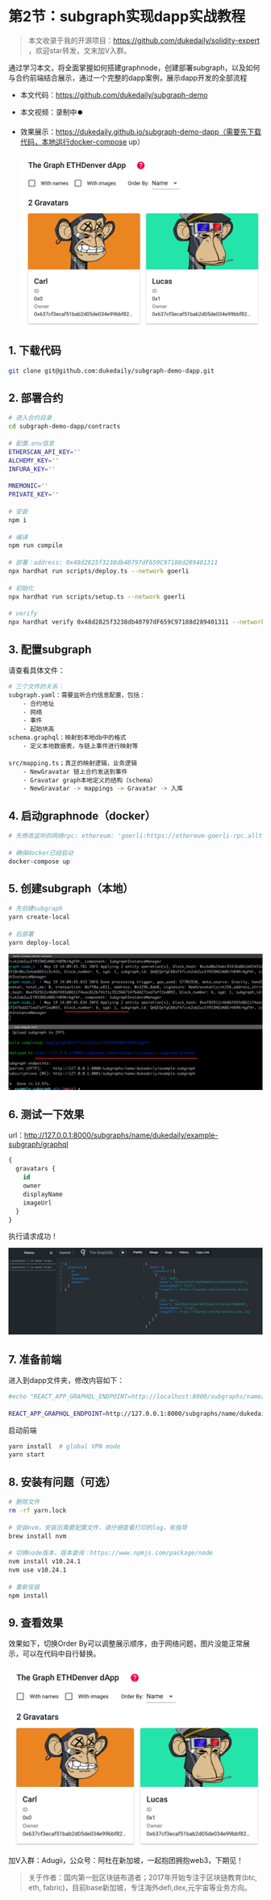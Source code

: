 # 第2节：subgraph实现dapp实战教程

> 本文收录于我的开源项目：https://github.com/dukedaily/solidity-expert ，欢迎star转发，文末加V入群。

通过学习本文，将全面掌握如何搭建graphnode，创建部署subgraph，以及如何与合约前端结合展示，通过一个完整的dapp案例，展示dapp开发的全部流程



- 本文代码：https://github.com/dukedaily/subgraph-demo

- 本文视频：录制中⏺️

- 效果展示：https://dukedaily.github.io/subgraph-demo-dapp（需要先下载代码，本地运行docker-compose up）

  ![image](assets/image-5022356.png)



## 1. 下载代码

```sh
git clone git@github.com:dukedaily/subgraph-demo-dapp.git
```

## 2. 部署合约

```Bash
# 进入合约目录
cd subgraph-demo-dapp/contracts

# 配置.env信息
ETHERSCAN_API_KEY=''
ALCHEMY_KEY=''
INFURA_KEY=''

MNEMONIC=''
PRIVATE_KEY=''

# 安装
npm i

# 编译
npm run compile

# 部署：address: 0x48d2825f3238db40797dF659C97188d289401311
npx hardhat run scripts/deploy.ts --network goerli

# 初始化
npx hardhat run scripts/setup.ts --network goerli

# verify
npx hardhat verify 0x48d2825f3238db40797dF659C97188d289401311 --network goerli
```

## 3. 配置subgraph

请查看具体文件：

```sh
# 三个文件的关系：
subgraph.yaml：需要监听合约信息配置，包括：
    - 合约地址
    - 网络
    - 事件
    - 起始块高
schema.graphql：映射到本地db中的格式
    - 定义本地数据表，与链上事件进行映射等
    
src/mapping.ts；真正的映射逻辑，业务逻辑
    - NewGravatar 链上合约发送到事件
    - Gravatar graph本地定义的结构（schema）
    - NewGravatar -> mappings -> Gravatar -> 入库
```

## 4. 启动graphnode（docker）

```sh
# 先修改监听的网络rpc: ethereum: 'goerli:https://ethereum-goerli-rpc.allthatnode.com'

# 确保docker已经启动
docker-compose up
```

## 5. 创建subgraph（本地）

```sh
# 先创建subgraph
yarn create-local

# 后部署
yarn deploy-local
```

![image-20220519221014419](assets/image-20220519221014419.png)

## 6. 测试一下效果

url：http://127.0.0.1:8000/subgraphs/name/dukedaily/example-subgraph/graphql

```sql
{
  gravatars {
    id
    owner
    displayName
    imageUrl
  }
}
```

执行请求成功！

![image-20220519221147734](assets/image-20220519221147734.png)

## 7. 准备前端

进入到dapp文件夹，修改内容如下：

```sh
#echo "REACT_APP_GRAPHQL_ENDPOINT=http://localhost:8000/subgraphs/name/<GITHUB_USERNAME>/example-subgraph" > .env

REACT_APP_GRAPHQL_ENDPOINT=http://127.0.0.1:8000/subgraphs/name/dukedaily/subgraph-demo
```

启动前端

```sh
yarn install  # global VPN mode
yarn start
```

## 8. 安装有问题（可选）

```sh
# 删除文件
rm -rf yarn.lock

# 安装nvm，安装后需要配置文件，请仔细查看打印的log，有指导
brew install nvm

# 切换node版本，版本查询：https://www.npmjs.com/package/node
nvm install v10.24.1
nvm use v10.24.1

# 重新安装
npm install
```



## 9. 查看效果

效果如下，切换Order By可以调整展示顺序，由于网络问题，图片没能正常展示，可以在代码中自行替换。

![image](assets/image.png)



加V入群：Adugii，公众号：阿杜在新加坡，一起抱团拥抱web3，下期见！



> 关于作者：国内第一批区块链布道者；2017年开始专注于区块链教育(btc, eth, fabric)，目前base新加坡，专注海外defi,dex,元宇宙等业务方向。
